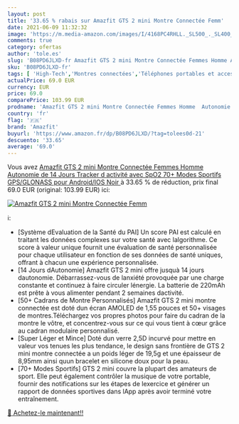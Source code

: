```yaml
---
layout: post
title: '33.65 % rabais sur Amazfit GTS 2 mini Montre Connectée Femm'
date: 2021-06-09 11:32:32
image: 'https://m.media-amazon.com/images/I/4168PC4RHLL._SL500_._SL400_.jpg'
comments: true
category: ofertas
author: 'tole.es'
slug: 'B08PD6JLXD-fr Amazfit GTS 2 mini Montre Connectée Femmes Homme Autonomie...'
sku: 'B08PD6JLXD-fr'
tags: [ 'High-Tech','Montres connectées','Téléphones portables et accessoires','amazfit', ]
actualPrice: 69.0 EUR
currency: EUR
price: 69.0
comparePrice: 103.99 EUR
prodname: 'Amazfit GTS 2 mini Montre Connectée Femmes Homme  Autonomie de 14 Jours  Tracker d activité avec SpO2  70+ Modes Sportifs  GPS/GLONASS pour Android/IOS Noir '
country: 'fr'
flag: '🇫🇷'
brand: 'Amazfit'
buyurl: 'https://www.amazon.fr/dp/B08PD6JLXD/?tag=tolees0d-21'
descuento: '33.65'
average: '69.0'
---
```


Vous avez [Amazfit GTS 2 mini Montre Connectée Femmes Homme  Autonomie de 14 Jours  Tracker d activité avec SpO2  70+ Modes Sportifs  GPS/GLONASS pour Android/IOS Noir ](https://www.amazon.fr/dp/B08PD6JLXD/?tag=tolees0d-21)  à  33.65 % de réduction, prix final  69.0 EUR (original: 103.99 EUR) ici:

[![Amazfit GTS 2 mini Montre Connectée Femm](https://m.media-amazon.com/images/I/4168PC4RHLL._SL500_._SL400_.jpg)](https://www.amazon.fr/dp/B08PD6JLXD/?tag=tolees0d-21)

ℹ️:

- [Système dEvaluation de la Santé du PAI] Un score PAI est calculé en traitant les données complexes sur votre santé avec lalgorithme. Ce score à valeur unique fournit une évaluation de santé personnalisée pour chaque utilisateur en fonction de ses données de santé uniques, offrant à chacun une expérience personnalisée.
- [14 Jours dAutonomie] Amazfit GTS 2 mini offre jusquà 14 jours dautonomie. Débarrassez-vous de lanxiété provoquée par une charge constante et continuez à faire circuler lénergie. La batterie de 220mAh est prête à vous alimenter pendant 2 semaines dactivité.
- [50+ Cadrans de Montre Personnalisés] Amazfit GTS 2 mini montre connectée est doté dun écran AMOLED de 1,55 pouces et 50+ visages de montres.Téléchargez vos propres photos pour faire du cadran de la montre le vôtre, et concentrez-vous sur ce qui vous tient à cœur grâce au cadran modulaire personnalisé.
- [Super Léger et Mince] Doté dun verre 2,5D incurvé pour mettre en valeur vos tenues les plus tendance, le design sans frontière de GTS 2 mini montre connectée a un poids léger de 19,5g et une épaisseur de 8,95mm ainsi quun bracelet en silicone doux pour la peau.
- [70+ Modes Sportifs] GTS 2 mini couvre la plupart des amateurs de sport. Elle peut également contrôler la musique de votre portable, fournir des notifications sur les étapes de lexercice et générer un rapport de données sportives dans lApp après avoir terminé votre entraînement.

[🛒 Achetez-le maintenant!!](https://www.amazon.fr/dp/B08PD6JLXD/?tag=tolees0d-21)
